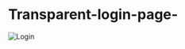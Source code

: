 # Transparent-login-page-
![Login](https://user-images.githubusercontent.com/101514123/159168226-b747c7aa-a89a-42c5-93c1-f3d18852ec95.png)

